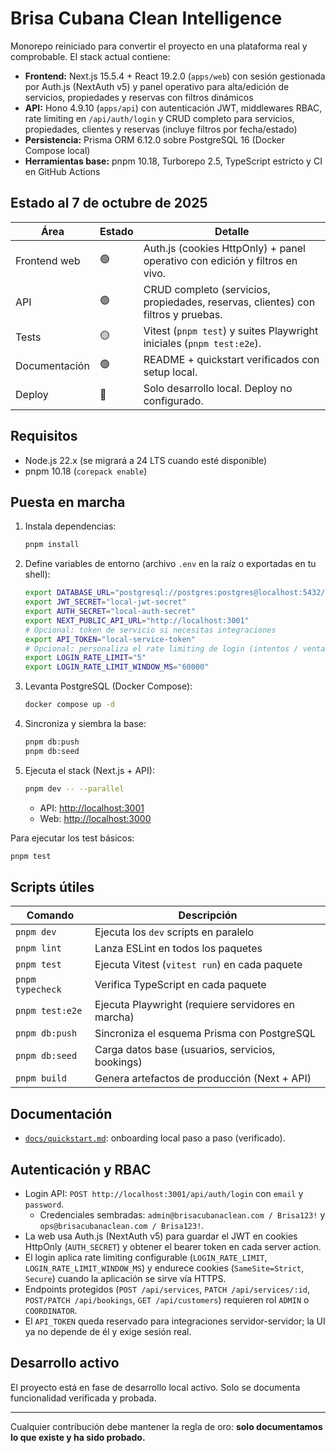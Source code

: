 # Brisa Cubana Clean Intelligence

Monorepo reiniciado para convertir el proyecto en una plataforma real y comprobable. El stack actual contiene:

- **Frontend:** Next.js 15.5.4 + React 19.2.0 (`apps/web`) con sesión gestionada por Auth.js (NextAuth v5) y panel operativo para alta/edición de servicios, propiedades y reservas con filtros dinámicos
- **API:** Hono 4.9.10 (`apps/api`) con autenticación JWT, middlewares RBAC, rate limiting en `/api/auth/login` y CRUD completo para servicios, propiedades, clientes y reservas (incluye filtros por fecha/estado)
- **Persistencia:** Prisma ORM 6.12.0 sobre PostgreSQL 16 (Docker Compose local)
- **Herramientas base:** pnpm 10.18, Turborepo 2.5, TypeScript estricto y CI en GitHub Actions

## Estado al 7 de octubre de 2025

| Área          | Estado | Detalle                                                                           |
| ------------- | ------ | --------------------------------------------------------------------------------- |
| Frontend web  | 🟢     | Auth.js (cookies HttpOnly) + panel operativo con edición y filtros en vivo.       |
| API           | 🟢     | CRUD completo (servicios, propiedades, reservas, clientes) con filtros y pruebas. |
| Tests         | 🟡     | Vitest (`pnpm test`) y suites Playwright iniciales (`pnpm test:e2e`).             |
| Documentación | 🟢     | README + quickstart verificados con setup local.                                  |
| Deploy        | 🔴     | Solo desarrollo local. Deploy no configurado.                                     |

## Requisitos

- Node.js 22.x (se migrará a 24 LTS cuando esté disponible)
- pnpm 10.18 (`corepack enable`)

## Puesta en marcha

1. Instala dependencias:
   ```bash
   pnpm install
   ```
2. Define variables de entorno (archivo `.env` en la raíz o exportadas en tu shell):
   ```bash
   export DATABASE_URL="postgresql://postgres:postgres@localhost:5432/brisa"
   export JWT_SECRET="local-jwt-secret"
   export AUTH_SECRET="local-auth-secret"
   export NEXT_PUBLIC_API_URL="http://localhost:3001"
   # Opcional: token de servicio si necesitas integraciones
   export API_TOKEN="local-service-token"
   # Opcional: personaliza el rate limiting de login (intentos / ventana en ms)
   export LOGIN_RATE_LIMIT="5"
   export LOGIN_RATE_LIMIT_WINDOW_MS="60000"
   ```
3. Levanta PostgreSQL (Docker Compose):
   ```bash
   docker compose up -d
   ```
4. Sincroniza y siembra la base:
   ```bash
   pnpm db:push
   pnpm db:seed
   ```
5. Ejecuta el stack (Next.js + API):

   ```bash
   pnpm dev -- --parallel
   ```

   - API: <http://localhost:3001>
   - Web: <http://localhost:3000>

Para ejecutar los test básicos:

```bash
pnpm test
```

## Scripts útiles

| Comando          | Descripción                                        |
| ---------------- | -------------------------------------------------- |
| `pnpm dev`       | Ejecuta los `dev` scripts en paralelo              |
| `pnpm lint`      | Lanza ESLint en todos los paquetes                 |
| `pnpm test`      | Ejecuta Vitest (`vitest run`) en cada paquete      |
| `pnpm typecheck` | Verifica TypeScript en cada paquete                |
| `pnpm test:e2e`  | Ejecuta Playwright (requiere servidores en marcha) |
| `pnpm db:push`   | Sincroniza el esquema Prisma con PostgreSQL        |
| `pnpm db:seed`   | Carga datos base (usuarios, servicios, bookings)   |
| `pnpm build`     | Genera artefactos de producción (Next + API)       |

## Documentación

- [`docs/quickstart.md`](docs/quickstart.md): onboarding local paso a paso (verificado).

## Autenticación y RBAC

- Login API: `POST http://localhost:3001/api/auth/login` con `email` y `password`.
  - Credenciales sembradas: `admin@brisacubanaclean.com / Brisa123!` y `ops@brisacubanaclean.com / Brisa123!`.
- La web usa Auth.js (NextAuth v5) para guardar el JWT en cookies HttpOnly (`AUTH_SECRET`) y obtener el bearer token en cada server action.
- El login aplica rate limiting configurable (`LOGIN_RATE_LIMIT`, `LOGIN_RATE_LIMIT_WINDOW_MS`) y endurece cookies (`SameSite=Strict`, `Secure`) cuando la aplicación se sirve vía HTTPS.
- Endpoints protegidos (`POST /api/services`, `PATCH /api/services/:id`, `POST/PATCH /api/bookings`, `GET /api/customers`) requieren rol `ADMIN` o `COORDINATOR`.
- El `API_TOKEN` queda reservado para integraciones servidor-servidor; la UI ya no depende de él y exige sesión real.

## Desarrollo activo

El proyecto está en fase de desarrollo local activo. Solo se documenta funcionalidad verificada y probada.

---

Cualquier contribución debe mantener la regla de oro: **solo documentamos lo que existe y ha sido probado.**
